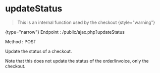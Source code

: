 # updateStatus

<include from="Snippets-CheckoutAPI.md" element-id="snippet-header" />

> This is an internal function used by the checkout
{style="warning"}

{type="narrow"}
Endpoint
: /public/ajax.php?updateStatus

Method
: POST

Update the status of a checkout.

Note that this does not update the status of the order/invoice, only the checkout.